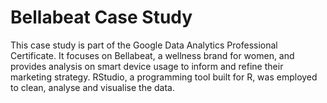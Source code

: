 # Bellabeat Case Study
This case study is part of the Google Data Analytics Professional Certificate. It focuses on Bellabeat, a wellness brand for women, and provides analysis on smart device usage to inform and refine their marketing strategy. RStudio, a programming tool built for R, was employed to clean, analyse and visualise the data.
